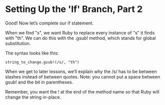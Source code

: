 # Setting Up the 'If' Branch, Part 2

Good! Now let’s complete our if statement.

When we find "s", we want Ruby to replace every instance of "s" it finds with "th". We can do this with the .gsub! method, which stands for global substitution.

The syntax looks like this:

    string_to_change.gsub!(/s/, "th")

When we get to later lessons, we’ll explain why the /s/ has to be between slashes instead of between quotes. Note: you cannot put a space between gsub! and the bit in parentheses.

Remember, you want the ! at the end of the method name so that Ruby will change the string in-place.
